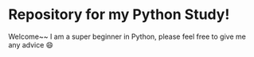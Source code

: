 # Repository for my Python Study!
Welcome~~ I am a super beginner in Python, please feel free to give me any advice 😄

